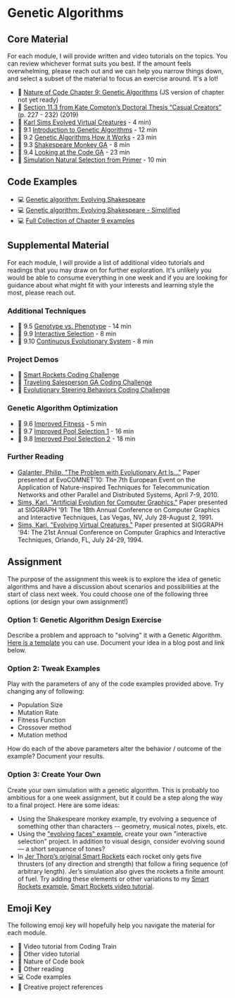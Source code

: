 # Genetic Algorithms

## Core Material

For each module, I will provide written and video tutorials on the topics. You can review whichever format suits you best. If the amount feels overwhelming, please reach out and we can help you narrow things down, and select a subset of the material to focus an exercise around. It's a lot!

- 📗 [Nature of Code Chapter 9: Genetic Algorithms](https://natureofcode.com/book/chapter-9-the-evolution-of-code/) (JS version of chapter not yet ready)
- 📕 [Section 11.3 from Kate Compton’s Doctoral Thesis “Casual Creators”](http://www.galaxykate.com/pdfs/kcompton-dissertation-casualcreators.pdf) (p. 227 - 232) (2019)
- 🎥 [Karl Sims Evolved Virtual Creatures](https://youtu.be/JBgG_VSP7f8) - 4 min)
- 🚂 9.1 [Introduction to Genetic Algorithms](https://youtu.be/9zfeTw-uFCw?list=PLRqwX-V7Uu6bJM3VgzjNV5YxVxUwzALHV) - 12 min
- 🚂 9.2 [Genetic Algorithms How it Works](https://youtu.be/RxTfc4JLYKs?list=PLRqwX-V7Uu6bJM3VgzjNV5YxVxUwzALHV) - 23 min
- 🚂 9.3 [Shakespeare Monkey GA](https://youtu.be/nrKjSeoc7fc?list=PLRqwX-V7Uu6bJM3VgzjNV5YxVxUwzALHV) - 8 min
- 🚂 9.4 [Looking at the Code GA](https://youtu.be/-jv3CgDN9sc?list=PLRqwX-V7Uu6bJM3VgzjNV5YxVxUwzALHV) - 23 min
- 🎥 [Simulation Natural Selection from Primer](https://www.youtube.com/watch?v=0ZGbIKd0XrM&feature=youtu.be) - 10 min

## Code Examples

- 💻 [Genetic algorithm: Evolving Shakespeare](http://editor.p5js.org/natureofcode/sketches/B1GHYpQul)
- 💻 [Genetic algorithm: Evolving Shakespeare - Simplified](http://editor.p5js.org/natureofcode/sketches/Bk4wFpXul)
- 💻 [Full Collection of Chapter 9 examples](https://editor.p5js.org/natureofcode/collections/SiF8YnADE0)

## Supplemental Material

For each module, I will provide a list of additional video tutorials and readings that you may draw on for further exploration. It's unlikely you would be able to consume everything in one week and if you are looking for guidance about what might fit with your interests and learning style the most, please reach out.

### Additional Techniques

- 🚂 9.5 [Genotype vs. Phenotype](https://youtu.be/_of6UVV4HGo?list=PLRqwX-V7Uu6bJM3VgzjNV5YxVxUwzALHV) - 14 min
- 🚂 9.9 [Interactive Selection](https://youtu.be/Zy_obitkyOE?list=PLRqwX-V7Uu6bJM3VgzjNV5YxVxUwzALHV) - 8 min
- 🚂 9.10 [Continuous Evolutionary System](https://youtu.be/Sx_l2GxBC5w?list=PLRqwX-V7Uu6bJM3VgzjNV5YxVxUwzALHV) - 8 min

### Project Demos

- 🚂 [Smart Rockets Coding Challenge](https://thecodingtrain.com/CodingChallenges/029-smartrockets.html)
- 🚂 [Traveling Salesperson GA Coding Challenge](https://thecodingtrain.com/CodingChallenges/035.4-tsp.html)
- 🚂 [Evolutionary Steering Behaviors Coding Challenge](https://thecodingtrain.com/CodingChallenges/069.1-steering-evolution.html)

### Genetic Algorithm Optimization

- 🚂 9.6 [Improved Fitness](https://youtu.be/HzaLIO9dLbA?list=PLRqwX-V7Uu6bJM3VgzjNV5YxVxUwzALHV) - 5 min
- 🚂 9.7 [Improved Pool Selection 1](https://youtu.be/816ayuhDo0E?list=PLRqwX-V7Uu6bJM3VgzjNV5YxVxUwzALHV) - 16 min
- 🚂 9.8 [Improved Pool Selection 2](https://youtu.be/ETphJASzYes?list=PLRqwX-V7Uu6bJM3VgzjNV5YxVxUwzALHV) - 18 min

### Further Reading

- [Galanter, Philip. "The Problem with Evolutionary Art Is…"](http://philipgalanter.com/downloads/evostar2010%20-%20galanter%20-%20the%20problem%20with%20evo%20art.pdf) Paper presented at EvoCOMNET’10: The 7th European Event on the Application of Nature-inspired Techniques for Telecommunication Networks and other Parallel and Distributed Systems, April 7-9, 2010.
- [Sims, Karl. "Artificial Evolution for Computer Graphics."](http://www.karlsims.com/papers/siggraph91.html) Paper presented at SIGGRAPH '91: The 18th Annual Conference on Computer Graphics and Interactive Techniques, Las Vegas, NV, July 28-August 2, 1991.
- [Sims, Karl. "Evolving Virtual Creatures."](http://www.karlsims.com/papers/siggraph94.pdf) Paper presented at SIGGRAPH '94: The 21st Annual Conference on Computer Graphics and Interactive Techniques, Orlando, FL, July 24-29, 1994.

## Assignment

The purpose of the assignment this week is to explore the idea of genetic algorithms and have a discussion about scenarios and possibilities at the start of class next week. You could choose one of the following three options (or design your own assignment!)

### Option 1: Genetic Algorithm Design Exercise

Describe a problem and approach to "solving" it with a Genetic Algorithm. [Here is a template](https://nature-of-code.github.io/noc-syllabus-S21/module07-ga/ga_design.html) you can use. Document your idea in a blog post and link below.

### Option 2: Tweak Examples

Play with the parameters of any of the code examples provided above. Try changing any of following:

- Population Size
- Mutation Rate
- Fitness Function
- Crossover method
- Mutation method

How do each of the above parameters alter the behavior / outcome of the example? Document your results.

### Option 3: Create Your Own

Create your own simulation with a genetic algorithm. This is probably too ambitious for a one week assignment, but it could be a step along the way to a final project. Here are some ideas:

- Using the Shakespeare monkey example, try evolving a sequence of something other than characters -- geometry, musical notes, pixels, etc.
- Using the ["evolving faces" example](http://editor.p5js.org/natureofcode/sketches/SyCZs6m_e), create your own "interactive selection" project. In addition to visual design, consider evolving sound — a short sequence of tones?
- In [Jer Thorp’s original Smart Rockets](http://www.blprnt.com/smartrockets/) each rocket only gets five thrusters (of any direction and strength) that follow a firing sequence (of arbitrary length). Jer’s simulation also gives the rockets a finite amount of fuel. Try adding these elements or other variations to my [Smart Rockets example](https://editor.p5js.org/natureofcode/sketches/H1Z_9pX_x), [Smart Rockets video tutorial](https://youtu.be/bGz7mv2vD6g).

## Emoji Key

The following emoji key will hopefully help you navigate the material for each module.

- 🚂 Video tutorial from Coding Train
- 🎥 Other video tutorial
- 📗 Nature of Code book
- 📕 Other reading
- 💻 Code examples
- 🎨 Creative project references
